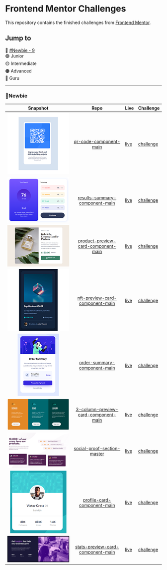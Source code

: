 # Frontend Mentor Challenges
This repository contains the finished challenges from [Frontend Mentor](https://www.frontendmentor.io/challenges). 

## Jump to<br>
🔵 [#Newbie - 9](#newbie)<br>
🟢 Junior<br>
🟡 Intermediate<br>
🟠 Advanced<br>
🔴 Guru<br>

---
### 🔵Newbie

| Snapshot | Repo | Live | Challenge |
|:---:|:---:|---|---|
|[![thumbnail](https://github.com/Pr3t0r/qr-code-component-main/blob/main/screenshots/thumbnail.png)](https://github.com/Pr3t0r/qr-code-component-main/)|[qr-code-component-main](https://github.com/Pr3t0r/qr-code-component-main) | [live](https://pr3t0r.github.io/qr-code-component-main/)| [challenge](https://www.frontendmentor.io/solutions/basic-techniques-as-possible-bYWbOrkTZO)|
|![thumbnail](https://github.com/Pr3t0r/results-summary-component-main/blob/main/screenshots/thumbnail.png)|[results-summary-component-main](https://github.com/Pr3t0r/results-summary-component-main) | [live](https://pr3t0r.github.io/results-summary-component-main/)| [challenge](https://www.frontendmentor.io/solutions/css-custom-properties-without-framewrok-2iaJcs9UPG)|
|![thumbnail](https://github.com/Pr3t0r/product-preview-card-component-main/blob/main/screenshots/thumbnail.png)|[product-preview-card-component-main](https://github.com/Pr3t0r/product-preview-card-component-main) | [live](https://pr3t0r.github.io/product-preview-card-component-main/)| [challenge](https://www.frontendmentor.io/solutions/created-with-flexbox-and-media-queries-nWhtTWFNoD)|
|![thumbnail](https://github.com/Pr3t0r/nft-preview-card-component-main/blob/main/screenshots/thumbnail.png)|[nft-preview-card-component-main](https://github.com/Pr3t0r/nft-preview-card-component-main) | [live](https://pr3t0r.github.io/nft-preview-card-component-main/)| [challenge](https://www.frontendmentor.io/solutions/flexbox-boxshadow-pseudo-without-exact-measure-data-gPCabxyp8p)|
|![thumbnail](https://github.com/Pr3t0r/order-summary-component-main/blob/main/screenshots/thumbnail.png)|[order-summary-component-main](https://github.com/Pr3t0r/order-summary-component-main) | [live](https://pr3t0r.github.io/order-summary-component-main/)| [challenge](https://www.frontendmentor.io/solutions/flexbox-vanilla-css-pupZSfKUZn)|
|![thumbnail](https://github.com/Pr3t0r/3-column-preview-card-component-main/blob/main/screenshots/thumbnail.png)|[3-column-preview-card-component-main](https://github.com/Pr3t0r/3-column-preview-card-component-main) | [live](https://pr3t0r.github.io/3-column-preview-card-component-main/)| [challenge](https://www.frontendmentor.io/solutions/css-grid-flexbox-custom-properties-UVfTJPGAXm)|
|![thumbnail](https://github.com/Pr3t0r/social-proof-section-master/blob/main/screenshots/thumbnail.png)|[social-proof-section-master](https://github.com/Pr3t0r/social-proof-section-master) | [live](https://pr3t0r.github.io/social-proof-section-master/)| [challenge](https://www.frontendmentor.io/solutions/css-grid-vEqZScY0ZL)|
|![thumbnail](https://github.com/Pr3t0r/profile-card-component-main/blob/main/screenshots/thumbnail.png)|[profile-card-component-main](https://github.com/Pr3t0r/profile-card-component-main) | [live](https://pr3t0r.github.io/profile-card-component-main/)| [challenge](https://www.frontendmentor.io/solutions/card-component-f_gULRvBzo)|
|![thumbnail](https://github.com/Pr3t0r/stats-preview-card-component-main/blob/main/screenshots/thumbnail.png)|[stats-preview-card-component-main](https://github.com/Pr3t0r/stats-preview-card-component-main) | [live](https://pr3t0r.github.io/stats-preview-card-component-main/)| [challenge](https://www.frontendmentor.io/solutions/blending-modes-grid-flex-qGXX5Y8DNM)|

